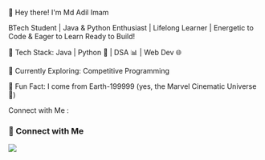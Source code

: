 
👋 Hey there! I'm Md Adil Imam

 BTech Student | Java & Python Enthusiast | Lifelong Learner | Energetic to Code  & Eager to Learn
    Ready to Build!

🔹 Tech Stack: Java 
| 
Python 🐍 
|
DSA 📊 
|
Web Dev 🌐

🔹 Currently Exploring:
Competitive Programming

🔹 Fun Fact:
I come from Earth-199999 
(yes, the Marvel Cinematic Universe 🌌)

Connect with Me :
<h3> 🌟 Connect with Me </h3>
<a href="www.linkedin.com/in/md-adil-imam" target="_blank">
  <img src="https://img.icons8.com/color/48/000000/linkedin.png"/>
</a>

